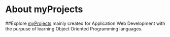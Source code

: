 # About myProjects

##Explore [myProjects](https://github.com/svyatossr/myProjects) mainly created for Application Web Development with the purpuse of learning Object Oriented Programming languages. 
